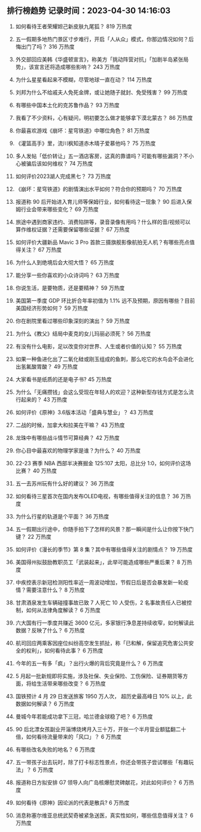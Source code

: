 
## 排行榜趋势 记录时间：2023-04-30 14:16:03
  
  1. 如何看待王者荣耀妲己新皮肤九尾狐？ 819 万热度
    
  2. 五一假期多地热门景区寸步难行，开启「人从众」模式，你那边情况如何？后悔出门了吗？ 316 万热度
    
  3. 外交部回应美韩《华盛顿宣言》，称美方「挑动阵营对抗」「加剧半岛紧张局势」，该宣言还将造成哪些影响？ 243 万热度
    
  4. 为什么星星看起来不模糊，尽管地球一直在动？ 114 万热度
    
  5. 刘邦为什么不给戚夫人免死金牌，或让她随子就封、免受残害？ 99 万热度
    
  6. 有哪些中国本土化的克苏鲁作品？ 93 万热度
    
  7. 我看了不少资料，心有疑问，明初要怎么做才能够拿下漠北蒙古？ 86 万热度
    
  8. 你最喜欢游戏《崩坏：星穹铁道》中哪位角色？ 81 万热度
    
  9. 《灌篮高手》里，流川枫知道赤木晴子爱慕他吗？ 75 万热度
    
  10. 多人发帖「低价转让」五一酒店客房，这真的靠谱吗？可能有哪些漏洞？不小心被骗后该如何维权？ 74 万热度
    
  11. 如何评价2023湖人完成黑七？ 73 万热度
    
  12. 《崩坏：星穹铁道》的剧情演出水平如何？符合你的预期吗？ 70 万热度
    
  13. 报道称 90 后开始进入育儿师等保姆行业，如何看待这一现象？ 90 后进入保姆行业会带来哪些变化？ 69 万热度
    
  14. 旅途中遇到商家违约、消费陷阱等，录音录像有用吗？什么样的音/视频可以算作维权证据？还需要保留哪些证据？ 67 万热度
    
  15. 如何评价大疆新品 Mavic 3  Pro 首款三摄旗舰影像航拍无人机？有哪些亮点值得关注？ 67 万热度
    
  16. 为什么人到绝境后会大彻大悟？ 65 万热度
    
  17. 能分享一些你喜欢的小众诗词吗？ 63 万热度
    
  18. 你说生活，是要物质，还是要精神？ 59 万热度
    
  19. 美国第一季度 GDP 环比折合年率初值为 1.1% 远不及预期，原因有哪些？目前美国经济形势如何？ 59 万热度
    
  20. 你在剧院里看过哪些印象深刻的演出？ 59 万热度
    
  21. 为什么《教父》结局中麦克的女儿玛丽必须死？ 56 万热度
    
  22. 有没有什么电影，足以改变你对世界、人生或者价值的认知？ 55 万热度
    
  23. 如果一种鱼进化出了二氧化硅或刚玉组成的鱼刺，那么吃它的水鸟会不会进化出氢氟酸胃酸？ 49 万热度
    
  24. 大家看书是纸质的还是电子书? 45 万热度
    
  25. 为什么「无痛攒钱」会这么受现在年轻人的欢迎？这种新型存钱方式是怎么流行起来的？ 43 万热度
    
  26. 如何评价《原神》3.6版本活动「盛典与慧业」？ 43 万热度
    
  27. 二战的时候，加拿大和拉美在干嘛？ 43 万热度
    
  28. 龙珠中有哪些战斗情节可算经典？ 42 万热度
    
  29. 你心目中最喜欢的物理学家是谁？为什么？ 40 万热度
    
  30. 22-23 赛季 NBA 西部半决赛掘金 125:107 太阳，总比分 1:0，如何评价这场比赛？ 40 万热度
    
  31. 五一去苏州玩有什么好的建议？ 36 万热度
    
  32. 如何看待三星首次在国内发布OLED电视，有哪些值得关注的信息？ 36 万热度
    
  33. 为什么行星的轨道是个平面？ 36 万热度
    
  34. 五一假期出行途中，你随手拍下了怎样的风景？那一瞬间是什么让你按下快门键？ 22 万热度
    
  35. 如何评价《漫长的季节》第 8 集？其中有哪些值得关注的剧情点？ 19 万热度
    
  36. 美国得州拟鼓励教职员工「武装起来」，此举可能造成哪些严重后果？ 8 万热度
    
  37. 中疾控表示新冠检测阳性率近一周波动增加，节假日后是否会暴发新一轮疫情？需要注意什么？ 8 万热度
    
  38. 甘肃酒泉发生车辆碰撞事故已致 7 人死亡 10 人受伤，2 名事故责任人已被控制，如何从法律角度解读？ 6 万热度
    
  39. 六大国有行一季度共赚近 3600 亿元，多家银行净息差持续收窄，如何解读此数据？反映了什么？ 6 万热度
    
  40. 航司回应两乘客因座位纠纷高空发生抓扯，称「已和解，保留追究危害公共安全的权利」，如何看待此事？ 6 万热度
    
  41. 今年的五一有多「疯」？出行火爆的背后究竟是什么？ 6 万热度
    
  42. 5 月起一批新规即将实施，涉及社保、失业保险、工伤保险、证券期货等方面，将给生活带来哪些改变？ 6 万热度
    
  43. 国铁预计 4 月 29 日发送旅客 1950 万人次， 超历史最高峰日 10% 以上，此数据如何解读？ 6 万热度
    
  44. 曼城今年若能成功拿下三冠，哈兰德金球稳了吧？ 6 万热度
    
  45. 90 后北漂女孩副业开淄博烧烤月入三十万，开张一个半月营业额猛翻二十倍，如何看待流量带来的「风口」？ 6 万热度
    
  46. 有哪些改名失败的地名？ 6 万热度
    
  47. 五一带孩子出去玩时，除了打卡标志性景点，你还会带孩子尝试哪些「有趣玩法」？ 6 万热度
    
  48. 报道称日方拟安排 G7 领导人向广岛核爆慰灵碑献花，对此如何评价？ 6 万热度
    
  49. 如何看待《原神》因论派的代表是散兵? 6 万热度
    
  50. 消息称塞尔维亚总统武契奇被紧急送医，真实性如何，哪些信息值得关注？ 6 万热度
    
